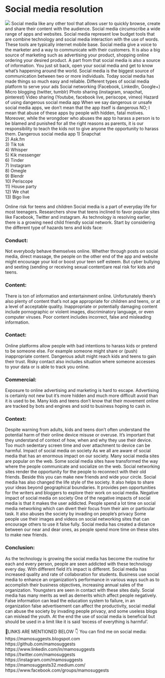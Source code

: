 # Social media resolution 
<img src="https://i.ibb.co/sjd28hh/images-2021-01-07-T122345-364.jpg" style="max-width:100%;">
Social media like any other tool that allows user to quickly browse, create and share their content with the audience. Social media circumscribe a wide range of apps and websites. Social media represent low budget tools that are combine technology and social media interaction with the use of words. These tools are typically internet mobile base. Social media give a voice to the marketer and a way to communicate with their customers. It is also a big source of marketing such as advertising your product, shopping online ordering your desired product. A part from that social media is also a source of information. You just sit back, open your social media and get to know what’s happening around the world. Social media is the biggest source of communication between two or more individuals. Today social media has made things so much easy and reliable.
Different types of social media platform to serve your ads
Social networking (Facebook, LinkedIn, Google+)
Micro blogging (twitter, tumblr)
Photo sharing (instagram, snapchat, pinterest)
Video sharing (Youtube, facebook live, periscope, vimeo)
Hazard of using dangerous social media app
When we say dangerous or unsafe social media apps, we don’t mean that the app itself is dangerous NO; I mean that abuse of these apps by people with hidden, fatal motives. Moreover, while the wrongdoer who abuses the app to harass a person is to be blamed and punished for all the right reasons as parents, it is our responsibility to teach the kids not to give anyone the opportunity to harass them.
Dangerous social media app
1) Snapchat</br>
2) Ask.fm</br>
3) Tik tok</br>
4) Whisper</br>
5) Kik messenger</br>
6) Tinder</br>
7) Instagram</br>
8) Omegle</br>
9) Blendr</br>
10) Periscope</br>
11) House party</br>
12) We chat</br>
13) Bigo live</br>

Online risk for teens and children
Social media is a part of everyday life for most teenagers. Researchers show that teens inclined to favor popular sites like Facebook, Twitter and instagram. As technology is resolving earlier, there is a growing need child friendly social network. Start by considering the different type of hazards tens and kids face:

### Conduct: ###
Not everybody behave themselves online. Whether through posts on social media, direct massage, the people on the other end of the app and website might encourage your kid or boost your teen self esteem. But cyber bullying and sexting (sending or receiving sexual content)are real risk for kids and teens.
### Content: ###
There is ton of information and entertainment online. Unfortunately there’s also plenty of content that’s not age appropriate for children and teens, or at a level of acceptable quality. Inappropriate or potentially damaging content include pornographic or violent images, discriminatory language, or even computer viruses. Poor content includes incorrect, false and misleading information.
### Contact: ###
Online platforms allow people with bad intentions to harass kids or pretend to be someone else. For example someone might share or (push) inappropriate content. Dangerous adult might reach kids and teens to gain their trust. Risky contact also includes situation where someone accesses to your data or is able to track you online.
### Commercial: ###
Exposure to online advertising and marketing is hard to escape. Advertising is certainly not new but it’s more hidden and much more difficult avoid than it is used to be. Many kids and teens don’t know that their movement online are tracked by bots and engines and sold to business hoping to cash in.
### Context: ###
Despite warning from adults, kids and teens don’t often understand the potential harm of their online device misuse or overuse. It’s important that they understand of context of how, when and why they use their device. Too much sedentary screen time and over attachment to device can be harmful.
Impact of social media on society
As we all are aware of social media that has an enormous impact on our society. Many social media sites are popular on the web. Some social media sites have transformed the way where the people communicate and socialize on the web. Social networking sites render the opportunity for the people to reconnect with their old friends. Beside this you can make new friends and wide your circle. Social media has also changed the life style of the society. It also helps to share your ideas beyond geographical boundaries. It provides pen opportunities for the writers and bloggers to explore their work on social media.
Negative impact of social media on society
One of the negative impacts of social media is that it makes the user addicted. People spend a lot time on social media networking which can divert their focus from their aim or particular task.
It also abuses the society by invading on people’s privacy
Some people use their images and videos on social networking sites that can encourage others to use it false fully.
Social media has created a distance between our near and dear ones, as people spend more time on these sites to make new friends.
### Conclusion: ###
As the technology is growing the social media has become the routine for each and every person, people are seen addicted with these technology every day. With different field it’s impact is different. Social media has increased quality and rate of collaboration for students. Business use social media to enhance an organization’s performance in various ways such as to accomplish their business objectives, increasing annual sales of the organization. Youngsters are seen in contact with these sites daily. Social media has many merits as well as demerits which affect people negatively. False information can lead the education system to failure, in an organization false advertisement can affect the productivity, social medial can abuse the society by invading people privacy, and some useless blogs can mislead the youth. At the end the use of social media is beneficial but should be used in a limit like it is said ‘excess of everything is harmful’.
<p>
🔗LINKS ARE MENTIONED BELOW 👇
You can find me on social media:
https://mamosuggests.blogspot.com</br>
https://github.com/mamosuggests</br>
https://www.linkedin.com/in/mamosuggests</br>
https://twitter.com/mamosuggests</br>
https://instagram.com/mamosuggests</br>  
https://mamosuggests32.medium.com/</br>
https://www.facebook.com/groups/mamosuggests</br>
</p>

